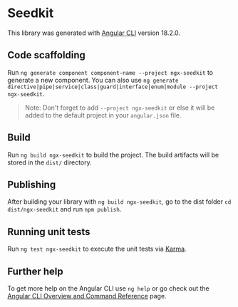 # Seedkit

This library was generated with [Angular CLI](https://github.com/angular/angular-cli) version 18.2.0.

## Code scaffolding

Run `ng generate component component-name --project ngx-seedkit` to generate a new component. You can also use `ng generate directive|pipe|service|class|guard|interface|enum|module --project ngx-seedkit`.

> Note: Don't forget to add `--project ngx-seedkit` or else it will be added to the default project in your `angular.json` file.

## Build

Run `ng build ngx-seedkit` to build the project. The build artifacts will be stored in the `dist/` directory.

## Publishing

After building your library with `ng build ngx-seedkit`, go to the dist folder `cd dist/ngx-seedkit` and run `npm publish`.

## Running unit tests

Run `ng test ngx-seedkit` to execute the unit tests via [Karma](https://karma-runner.github.io).

## Further help

To get more help on the Angular CLI use `ng help` or go check out the [Angular CLI Overview and Command Reference](https://angular.dev/tools/cli) page.
